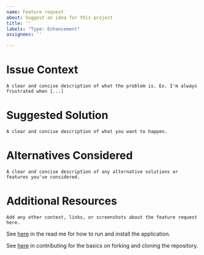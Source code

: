 ```yaml
---
name: Feature request
about: Suggest an idea for this project
title: ''
labels: "Type: Enhancement"
assignees: ''

---
```


# Issue Context
```
A clear and concise description of what the problem is. Ex. I'm always frustrated when [...]
```

# Suggested Solution
```
A clear and concise description of what you want to happen.
```

# Alternatives Considered
```
A clear and concise description of any alternative solutions or features you've considered.
```

# Additional Resources
```
Add any other context, links, or screenshots about the feature request here.
```
See [here](https://github.com/tkshill/Quarto/blob/main/README.md#run-and-install) in the read me for how to run and install the application.

See [here](https://github.com/tkshill/Quarto/blob/main/CONTRIBUTING.md#the-basics) in contributing for the basics on forking and cloning the repository.

